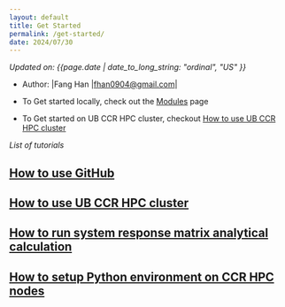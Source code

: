```yaml
---
layout: default
title: Get Started
permalink: /get-started/
date: 2024/07/30
---
```


*Updated on: {{page.date |  date_to_long_string: "ordinal", "US" }}*
- Author: |Fang Han |[fhan0904@gmail.com](fhan0904@gmail.com)|

- To Get started locally, check out the [Modules](/modules/) page
- To Get started on UB CCR HPC cluster, checkout [How to use UB CCR HPC cluster](/get-started/howto-ccr-cluster)

*List of tutorials*

## [How to use GitHub](/get-started/howto-use-github)
## [How to use UB CCR HPC cluster](/get-started/howto-ccr-cluster)
## [How to run system response matrix analytical calculation](/get-started/howto-sysmat-analytical-calculation)
## [How to setup Python environment on CCR HPC nodes](/get-started/howto-ccr-setup-python)